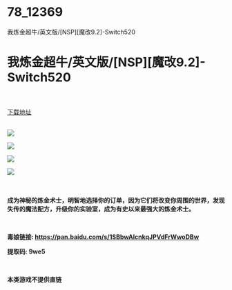 # 78_12369
我炼金超牛/英文版/[NSP][魔改9.2]-Switch520
# 我炼金超牛/英文版/[NSP][魔改9.2]-Switch520
 <br/></br>
[下载地址](https://www.switch520.cc/article/12369 "下载地址")
<br/></br>

<p><strong><img src="https://www.switch520.cc/muke_img/upload_art_editor_20210406-1_f01208f378d74cc29d4f53617ee63ced.jpg"></strong></p>
<p><strong><img src="https://www.switch520.cc/muke_img/upload_art_editor_20210406-1_8bea2516430294efbfbb08f2c4499262.jpg"></strong></p>
<p><strong><img src="https://www.switch520.cc/muke_img/upload_art_editor_20210406-1_7cabbee7125e750cd352b18ba4d19866.jpg"></strong></p>
<p><strong><img src="https://www.switch520.cc/muke_img/upload_art_editor_20210406-1_00279200535301f88b671e23275ef47e.jpg">&nbsp;</strong></p>
<p>&nbsp;</p>
<p><strong>成为神秘的炼金术士，明智地选择你的订单，因为它们将改变你周围的世界，发现失传的魔法配方，升级你的实验室，成为有史以来最强大的炼金术士。</strong></p>
<p>&nbsp;</p>
<p><strong>毒娘链接: <a href="https://pan.baidu.com/s/1SBbwAlcnkqJPVdFrWwoDBw">https://pan.baidu.com/s/1SBbwAlcnkqJPVdFrWwoDBw</a></strong></p>
<p><strong>提取码: 9we5</strong></p>
<p>&nbsp;</p>
<p><strong>本类游戏不提供直链</strong></p>
